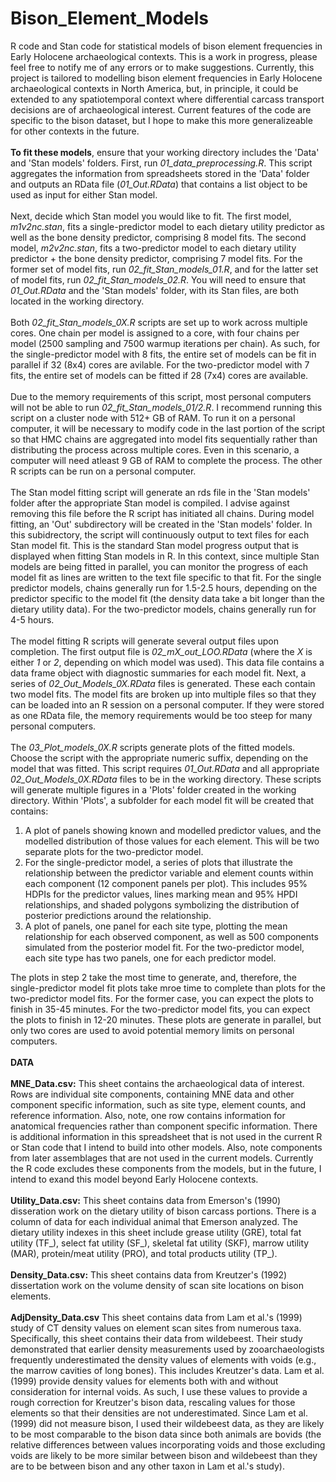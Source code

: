 # Bison_Element_Models
R code and Stan code for statistical models of bison element frequencies in Early Holocene archaeological contexts.
This is a work in progress, please feel free to notify me of any errors or to make suggestions. Currently, this project is tailored to
modelling bison element frequencies in Early Holocene archaeological contexts in North America, but, in principle, it could be 
extended to any spatiotemporal context where differential carcass transport decisions are of archaeological interest. Current features
of the code are specific to the bison dataset, but I hope to make this more generalizeable for other contexts in the future.
<br><br>
<b>To fit these models</b>, ensure that your working directory includes the 'Data' and 'Stan models' folders. First, run <i>01_data_preprocessing.R</i>. This script aggregates the information from spreadsheets stored in the 'Data' folder and outputs an RData file (<i>01_Out.RData</i>) that contains a list object to be used as input for either Stan model.<br><br>
Next, decide which Stan model you would like to fit. The first model, <i>m1v2nc.stan</i>, fits a single-predictor model to each dietary utility predictor as well as the bone density predictor, comprising 8 model fits. The second model, <i>m2v2nc.stan</i>, fits a two-predictor model to each dietary utility predictor + the bone density predictor, comprising 7 model fits. For the former set of model fits, run <i>02_fit_Stan_models_01.R</i>, and for the latter set of model fits, run <i>02_fit_Stan_models_02.R</i>. You will need to ensure that <i>01_Out.RData</i> and the 'Stan models' folder, with its Stan files, are both located in the working directory.<br><br>
Both <i>02_fit_Stan_models_0X.R</i> scripts are set up to work across multiple cores. One chain per model is assigned to a core, with four chains per model (2500 sampling and 7500 warmup iterations per chain). As such, for the single-predictor model with 8 fits, the entire set of models can be fit in parallel if 32 (8x4) cores are avilable. For the two-predictor model with 7 fits, the entire set of models can be fitted if 28 (7x4) cores are available.<br><br>
Due to the memory requirements of this script, most personal computers will not be able to run <i>02_fit_Stan_models_01/2.R</i>. I recommend running this script on a cluster node with 512+ GB of RAM. To run it on a personal computer, it will be necessary to modify code in the last portion of the script so that HMC chains are aggregated into model fits sequentially rather than distributing the process across multiple cores. Even in this scenario, a computer will need atleast 9 GB of RAM to complete the process. The other R scripts can be run on a personal computer.<br><br>
The Stan model fitting script will generate an rds file in the 'Stan models' folder after the appropriate Stan model is compiled. I advise against removing this file before the R script has initiated all chains. During model fitting, an 'Out' subdirectory will be created in the 'Stan models' folder. In this subidrectory, the script will continuously output to text files for each Stan model fit. This is the standard Stan model progress output that is displayed when fitting Stan models in R. In this context, since multiple Stan models are being fitted in parallel, you can monitor the progress of each model fit as lines are written to the text file specific to that fit. For the single predictor models, chains generally run for 1.5-2.5 hours, depending on the predictor specific to the model fit (the density data take a bit longer than the dietary utility data). For the two-predictor models, chains generally run for 4-5 hours.<br><br>
The model fitting R scripts will generate several output files upon completion. The first output file is <i>02_mX_out_LOO.RData</i> (where the <i>X</i> is either <i>1</i> or <i>2</i>, depending on which model was used). This data file contains a data frame object with diagnostic summaries for each model fit. Next, a series of <i>02_Out_Models_0X.RData</i> files is generated. These each contain two model fits. The model fits are broken up into multiple files so that they can be loaded into an R session on a personal computer. If they were stored as one RData file, the memory requirements would be too steep for many personal computers.<br><br>
The <i>03_Plot_models_0X.R</i> scripts generate plots of the fitted models. Choose the script with the appropriate numeric suffix, depending on the model that was fitted. This script requires <i>01_Out.RData</i> and all appropriate <i>02_Out_Models_0X.RData</i> files to be in the working directory. These scripts will generate multiple figures in a 'Plots' folder created in the working directory. Within 'Plots', a subfolder for each model fit will be created that contains:
<ol type="1">
 <li>A plot of panels showing known and modelled predictor values, and the modelled distribution of those values for each element. This will be two separate plots for the two-predictor model.</li>
 <li>For the single-predictor model, a series of plots that illustrate the relationship between the predictor variable and element counts within each component (12 component panels per plot). This includes 95% HDPIs for the predictor values, lines marking mean and 95% HPDI relationships, and shaded polygons symbolizing the distribution of posterior predictions around the relationship.</li>
 <li>A plot of panels, one panel for each site type, plotting the mean relationship for each observed component, as well as 500 components simulated from the posterior model fit. For the two-predictor model, each site type has two panels, one for each predictor model.</li>
</ol>
The plots in step 2 take the most time to generate, and, therefore, the single-predictor model fit plots take mroe time to complete than plots for the two-predictor model fits. For the former case, you can expect the plots to finish in 35-45 minutes. For the two-predictor model fits, you can expect the plots to finish in 12-20 minutes. These plots are generate in parallel, but only two cores are used to avoid potential memory limits on personal computers.<br><br>
<b>DATA</b><br><br>
<b>MNE_Data.csv:</b> This sheet contains the archaeological data of interest. Rows are individual site components, containing MNE data and other component specific information, such as site type, element counts, and reference information. Also, note, one row contains information for anatomical frequencies rather than component specific information. There is additional information in this spreadsheet that is not used in the current R or Stan code that I intend to build into other models. Also, note components from later assemblages that are not used in the current models. Currently the R code excludes these components from the models, but in the future, I intend to exand this model beyond Early Holocene contexts.<br><br>
<b>Utility_Data.csv:</b> This sheet contains data from Emerson's (1990) disseration work on the dietary utility of bison carcass portions. There is a column of data for each individual animal that Emerson analyzed. The dietary utility indexes in this sheet include grease utility (GRE), total fat utility (TF_), select fat utility (SF_), skeletal fat utility (SKF), marrow utility (MAR), protein/meat utility (PRO), and total products utility (TP_).<br><br>
<b>Density_Data.csv:</b> This sheet contains data from Kreutzer's (1992) dissertation work on the volume density of scan site locations on bison elements.<br><br>
<b>AdjDensity_Data.csv</b> This sheet contains data from Lam et al.'s (1999) study of CT density values on element scan sites from numerous taxa. Specifically, this sheet contains their data from wildebeest. Their study demonstrated that earlier density measurements used by zooarchaeologists frequently underestimated the density values of elements with voids (e.g., the marrow cavities of long bones). This includes Kreutzer's data. Lam et al. (1999) provide density values for elements both with and without consideration for internal voids. As such, I use these values to provide a rough correction for Kreutzer's bison data, rescaling values for those elements so that their densities are not underestimated. Since Lam et al. (1999) did not measure bison, I used their wildebeest data, as they are likely to be most comparable to the bison data since both animals are bovids (the relative differences between values incorporating voids and those excluding voids are likely to be more similar between bison and wildebeest than they are to be between bison and any other taxon in Lam et al.'s study).
